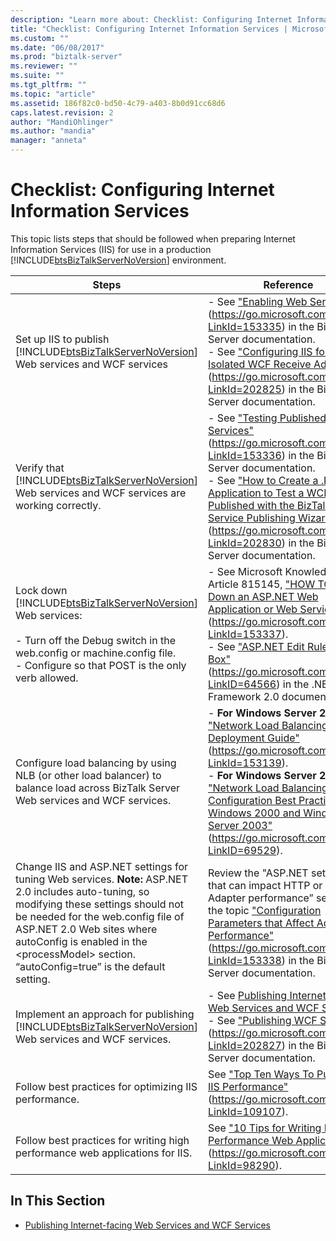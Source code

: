 ```yaml
---
description: "Learn more about: Checklist: Configuring Internet Information Services"
title: "Checklist: Configuring Internet Information Services | Microsoft Docs"
ms.custom: ""
ms.date: "06/08/2017"
ms.prod: "biztalk-server"
ms.reviewer: ""
ms.suite: ""
ms.tgt_pltfrm: ""
ms.topic: "article"
ms.assetid: 186f82c0-bd50-4c79-a403-8b0d91cc68d6
caps.latest.revision: 2
author: "MandiOhlinger"
ms.author: "mandia"
manager: "anneta"
---
```

# Checklist: Configuring Internet Information Services
This topic lists steps that should be followed when preparing Internet Information Services (IIS) for use in a production [!INCLUDE[btsBizTalkServerNoVersion](../includes/btsbiztalkservernoversion-md.md)] environment.


|                                                                                                                                                     Steps                                                                                                                                                      |                                                                                                                                                                                                                        Reference                                                                                                                                                                                                                        |
|----------------------------------------------------------------------------------------------------------------------------------------------------------------------------------------------------------------------------------------------------------------------------------------------------------------|---------------------------------------------------------------------------------------------------------------------------------------------------------------------------------------------------------------------------------------------------------------------------------------------------------------------------------------------------------------------------------------------------------------------------------------------------------|
|                                                                                     Set up IIS to publish [!INCLUDE[btsBizTalkServerNoVersion](../includes/btsbiztalkservernoversion-md.md)] Web services and WCF services                                                                                     |                                   -   See ["Enabling Web Services"](https://go.microsoft.com/fwlink/?LinkId=153335) (<https://go.microsoft.com/fwlink/?LinkId=153335>) in the BizTalk Server documentation.<br />-   See ["Configuring IIS for the Isolated WCF Receive Adapters"](https://go.microsoft.com/fwlink/?LinkId=202825)(<https://go.microsoft.com/fwlink/?LinkId=202825>) in the BizTalk Server documentation.                                   |
|                                                                              Verify that [!INCLUDE[btsBizTalkServerNoVersion](../includes/btsbiztalkservernoversion-md.md)] Web services and WCF services are working correctly.                                                                               | -   See ["Testing Published Web Services"](https://go.microsoft.com/fwlink/?LinkId=153336) (<https://go.microsoft.com/fwlink/?LinkId=153336>) in the BizTalk Server documentation.<br />-   See ["How to Create a .NET Application to Test a WCF Service Published with the BizTalk WCF Service Publishing Wizard"](https://go.microsoft.com/fwlink/?LinkId=202830) (<https://go.microsoft.com/fwlink/?LinkId=202830>) in the BizTalk Server documentation. |
|                            Lock down [!INCLUDE[btsBizTalkServerNoVersion](../includes/btsbiztalkservernoversion-md.md)] Web services:<br /><br /> -   Turn off the Debug switch in the web.config or machine.config file.<br />-   Configure so that POST is the only verb allowed.                            |                        -   See Microsoft Knowledge Base Article 815145, ["HOW TO: Lock Down an ASP.NET Web Application or Web Service"](https://go.microsoft.com/fwlink/?LinkId=153337) (<https://go.microsoft.com/fwlink/?LinkId=153337>).<br />-   See ["ASP.NET Edit Rule Dialog Box"](https://go.microsoft.com/fwlink/?LinkID=64566) (<https://go.microsoft.com/fwlink/?LinkID=64566>) in the .NET Framework 2.0 documentation.                         |
|                                                                                      Configure load balancing by using NLB (or other load balancer) to balance load across BizTalk Server Web services and WCF services.                                                                                       |             -   **For Windows Server 2008**: See ["Network Load Balancing Deployment Guide"](https://go.microsoft.com/fwlink/?LinkId=153139) (<https://go.microsoft.com/fwlink/?LinkId=153139>).<br />-   **For Windows Server 2003**: See ["Network Load Balancing: Configuration Best Practices for Windows 2000 and Windows Server 2003"](https://go.microsoft.com/fwlink/?LinkID=69529) (<https://go.microsoft.com/fwlink/?LinkID=69529>).              |
| Change IIS and ASP.NET settings for tuning Web services. **Note:**  ASP.NET 2.0 includes auto-tuning, so modifying these settings should not be needed for the web.config file of ASP.NET 2.0 Web sites where autoConfig is enabled in the \<processModel\> section. “autoConfig=true” is the default setting. |                                                                         Review the "ASP.NET settings that can impact HTTP or SOAP Adapter performance” section of the topic ["Configuration Parameters that Affect Adapter Performance"](https://go.microsoft.com/fwlink/?LinkId=153338) (<https://go.microsoft.com/fwlink/?LinkId=153338>) in the BizTalk Server documentation.                                                                          |
|                                                                             Implement an approach for publishing [!INCLUDE[btsBizTalkServerNoVersion](../includes/btsbiztalkservernoversion-md.md)] Web services and WCF services.                                                                             |                                                           -   See [Publishing Internet-facing Web Services and WCF Services](../technical-guides/publishing-internet-facing-web-services-and-wcf-services.md).<br />-   See ["Publishing WCF Services"](https://go.microsoft.com/fwlink/?LinkId=202827) (<https://go.microsoft.com/fwlink/?LinkId=202827>) in the BizTalk Server documentation.                                                           |
|                                                                                                                             Follow best practices for optimizing IIS performance.                                                                                                                              |                                                                                                                                                    See ["Top Ten Ways To Pump Up IIS Performance"](https://go.microsoft.com/fwlink/?LinkId=109107) (<https://go.microsoft.com/fwlink/?LinkId=109107>).                                                                                                                                                    |
|                                                                                                                  Follow best practices for writing high performance web applications for IIS.                                                                                                                  |                                                                                                                                              See ["10 Tips for Writing High-Performance Web Applications"](https://go.microsoft.com/fwlink/?LinkId=98290) (<https://go.microsoft.com/fwlink/?LinkId=98290>).                                                                                                                                              |

## In This Section

-   [Publishing Internet-facing Web Services and WCF Services](../technical-guides/publishing-internet-facing-web-services-and-wcf-services.md)
